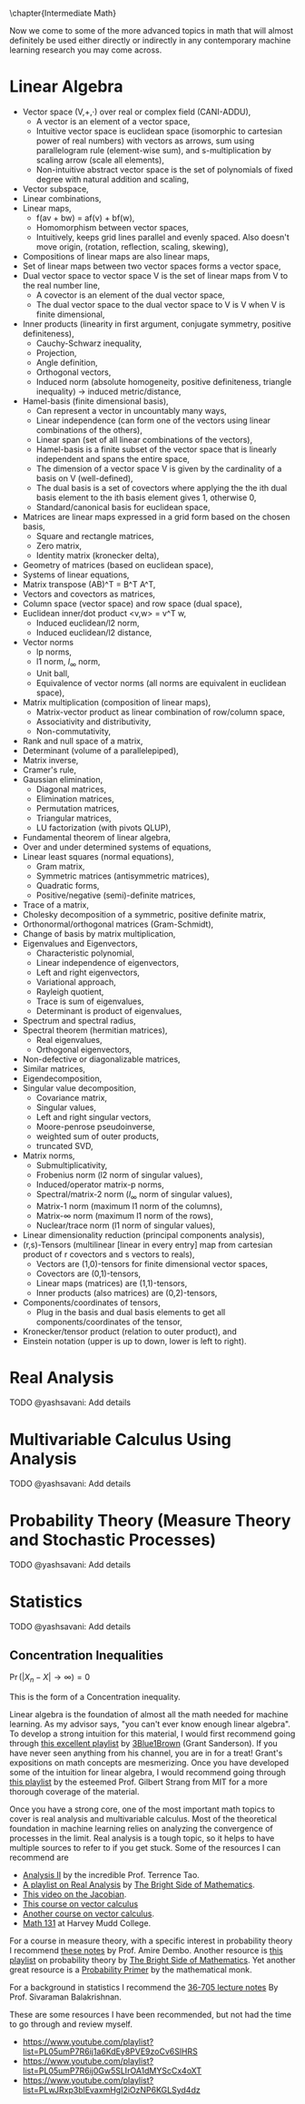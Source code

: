 \chapter{Intermediate Math}

Now we come to some of the more advanced topics in math that will almost definitely be used either directly or indirectly in any contemporary machine learning research you may come across.

# Linear Algebra
- Vector space (V,+,·) over real or complex field (CANI-ADDU),
    - A vector is an element of a vector space,
    - Intuitive vector space is euclidean space (isomorphic to cartesian power of real numbers) with vectors as arrows, sum using parallelogram rule (element-wise sum), and s-multiplication by scaling arrow (scale all elements),
    - Non-intuitive abstract vector space is the set of polynomials of fixed degree with natural addition and scaling,
- Vector subspace,
- Linear combinations,
- Linear maps,
    - f(av + bw) = af(v) + bf(w),
    - Homomorphism between vector spaces,
    - Intuitively, keeps grid lines parallel and evenly spaced. Also doesn't move origin, (rotation, reflection, scaling, skewing),
- Compositions of linear maps are also linear maps,
- Set of linear maps between two vector spaces forms a vector space,
- Dual vector space to vector space V is the set of linear maps from V to the real number line,
    - A covector is an element of the dual vector space,
    - The dual vector space to the dual vector space to V is V when V is finite dimensional,
- Inner products (linearity in first argument, conjugate symmetry, positive definiteness),
    - Cauchy-Schwarz inequality,
    - Projection,
    - Angle definition,
    - Orthogonal vectors,
    - Induced norm (absolute homogeneity, positive definiteness, triangle inequality) -> induced metric/distance,
- Hamel-basis (finite dimensional basis),
    - Can represent a vector in uncountably many ways,
    - Linear independence (can form one of the vectors using linear combinations of the others),
    - Linear span (set of all linear combinations of the vectors),
    - Hamel-basis is a finite subset of the vector space that is linearly independent and spans the entire space,
    - The dimension of a vector space V is given by the cardinality of a basis on V (well-defined),
    - The dual basis is a set of covectors where applying the the ith dual basis element to the ith basis element gives 1, otherwise 0,
    - Standard/canonical basis for euclidean space,
- Matrices are linear maps expressed in a grid form based on the chosen basis,
    - Square and rectangle matrices,
    - Zero matrix,
    - Identity matrix (kronecker delta),
- Geometry of matrices (based on euclidean space),
- Systems of linear equations,
- Matrix transpose (AB)^T = B^T A^T,
- Vectors and covectors as matrices,
- Column space (vector space) and row space (dual space),
- Euclidean inner/dot product <v,w> = v^T w,
    - Induced euclidean/l2 norm,
    - Induced euclidean/l2 distance,
- Vector norms
    - lp norms,
    - l1 norm, $l_{\infty}$ norm,
    - Unit ball,
    - Equivalence of vector norms (all norms are equivalent in euclidean space),
- Matrix multiplication (composition of linear maps),
    - Matrix-vector product as linear combination of row/column space,
    - Associativity and distributivity,
    - Non-commutativity,
- Rank and null space of a matrix,
- Determinant (volume of a parallelepiped),
- Matrix inverse,
- Cramer's rule,
- Gaussian elimination,
    - Diagonal matrices,
    - Elimination matrices,
    - Permutation matrices,
    - Triangular matrices,
    - LU factorization (with pivots QLUP),
- Fundamental theorem of linear algebra,
- Over and under determined systems of equations,
- Linear least squares (normal equations),
    - Gram matrix,
    - Symmetric matrices (antisymmetric matrices),
    - Quadratic forms,
    - Positive/negative (semi)-definite matrices,
- Trace of a matrix,
- Cholesky decomposition of a symmetric, positive definite matrix,
- Orthonormal/orthogonal matrices (Gram-Schmidt),
- Change of basis by matrix multiplication,
- Eigenvalues and Eigenvectors,
    - Characteristic polynomial,
    - Linear independence of eigenvectors,
    - Left and right eigenvectors,
    - Variational approach,
    - Rayleigh quotient,
    - Trace is sum of eigenvalues,
    - Determinant is product of eigenvalues,
- Spectrum and spectral radius,
- Spectral theorem (hermitian matrices),
    - Real eigenvalues,
    - Orthogonal eigenvectors,
- Non-defective or diagonalizable matrices,
- Similar matrices,
- Eigendecomposition,
- Singular value decomposition,
    - Covariance matrix,
    - Singular values,
    - Left and right singular vectors,
    - Moore-penrose pseudoinverse,
    - weighted sum of outer products,
    - truncated SVD,
- Matrix norms,
    - Submultiplicativity,
    - Frobenius norm (l2 norm of singular values),
    - Induced/operator matrix-p norms,
    - Spectral/matrix-2 norm ($l_{\infty}$ norm of singular values),
    - Matrix-1 norm (maximum l1 norm of the columns),
    - Matrix-$\infty$ norm (maximum l1 norm of the rows),
    - Nuclear/trace norm (l1 norm of singular values),
- Linear dimensionality reduction (principal components analysis),
- (r,s)-Tensors (multilinear [linear in every entry] map from cartesian product of r covectors and s vectors to reals),
    - Vectors are (1,0)-tensors for finite dimensional vector spaces,
    - Covectors are (0,1)-tensors,
    - Linear maps (matrices) are (1,1)-tensors,
    - Inner products (also matrices) are (0,2)-tensors,
- Components/coordinates of tensors,
    - Plug in the basis and dual basis elements to get all components/coordinates of the tensor,
- Kronecker/tensor product (relation to outer product), and
- Einstein notation (upper is up to down, lower is left to right).

# Real Analysis
TODO @yashsavani: Add details

# Multivariable Calculus Using Analysis
TODO @yashsavani: Add details

# Probability Theory (Measure Theory and Stochastic Processes)
TODO @yashsavani: Add details

# Statistics
TODO @yashsavani: Add details

## Concentration Inequalities

$\Pr(|X_n - X| \to \infty) = 0$

This is the form of a Concentration inequality.

Linear algebra is the foundation of almost all the math needed for machine learning. As my advisor says, "you can't ever know enough linear algebra". To develop a strong intuition for this material, I would first recommend going through [this excellent playlist](https://youtube.com/playlist?list=PLZHQObOWTQDPD3MizzM2xVFitgF8hE_ab) by [3Blue1Brown](https://www.3blue1brown.com/) (Grant Sanderson). If you have never seen anything from his channel, you are in for a treat! Grant's expositions on math concepts are mesmerizing. Once you have developed some of the intuition for linear algebra, I would recommend going through [this playlist](https://youtube.com/playlist?list=PLE7DDD91010BC51F8) by the esteemed Prof. Gilbert Strang from MIT for a more thorough coverage of the material.

Once you have a strong core, one of the most important math topics to cover is real analysis and multivariable calculus. Most of the theoretical foundation in machine learning relies on analyzing the convergence of processes in the limit. Real analysis is a tough topic, so it helps to have multiple sources to refer to if you get stuck. Some of the resources I can recommend are
- [Analysis II](https://amazon.com/Analysis-II-Third-Readings-Mathematics/dp/9380250657) by the incredible Prof. Terrence Tao.
- [A playlist on Real Analysis](https://www.youtube.com/playlist?list=PLBh2i93oe2quABbNq4I_-hyjhW8eOdgrO) by [The Bright Side of Mathematics](https://www.youtube.com/c/brightsideofmaths).
- [This video on the Jacobian](https://www.youtube.com/watch?v=wCZ1VEmVjVo).
- [This course on vector calculus](https://www.youtube.com/playlist?list=PLSQl0a2vh4HC5feHa6Rc5c0wbRTx56nF7)
- [Another course on vector calculus](https://www.youtube.com/playlist?list=PLHXZ9OQGMqxc_CvEy7xBKRQr6I214QJcd).
- [Math 131](https://www.youtube.com/playlist?list=PL04BA7A9EB907EDAF) at Harvey Mudd College.

For a course in measure theory, with a specific interest in probability theory I recommend [these notes](https://statweb.stanford.edu/~adembo/stat-310b/lnotes.PLE7DDD91010BC51F8) by Prof. Amire Dembo. Another resource is [this playlist](https://www.youtube.com/playlist?list=PLBh2i93oe2qswFOC98oSFc37-0f4S3D4z) on probability theory by [The Bright Side of Mathematics](https://www.youtube.com/c/brightsideofmaths). Yet another great resource is a [Probability Primer](https://www.youtube.com/playlist?list=PL17567A1A3F5DB5E4) by the mathematical monk.

For a background in statistics I recommend the [36-705 lecture notes](http://stat.cmu.edu/~siva/705/main.html) By Prof. Sivaraman Balakrishnan.

These are some resources I have been recommended, but not had the time to go through and review myself.
- https://www.youtube.com/playlist?list=PL05umP7R6ij1a6KdEy8PVE9zoCv6SlHRS
- https://www.youtube.com/playlist?list=PL05umP7R6ij0Gw5SLIrOA1dMYScCx4oXT
- https://www.youtube.com/playlist?list=PLwJRxp3blEvaxmHgI2iOzNP6KGLSyd4dz

